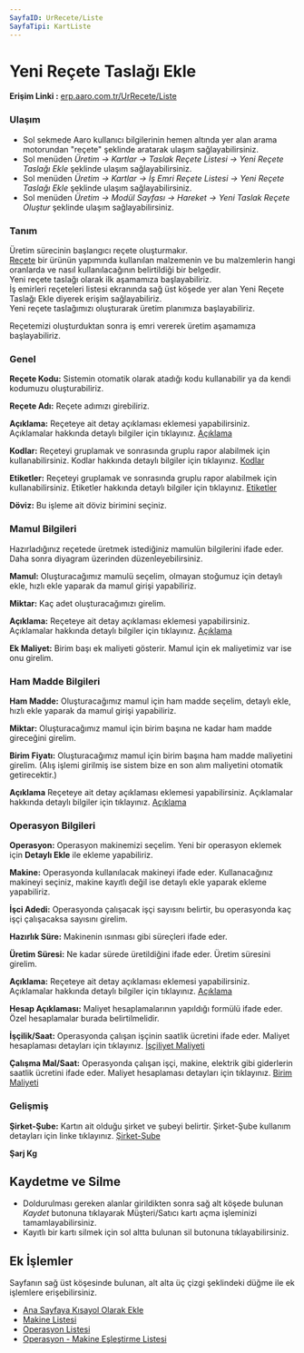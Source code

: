 ```yaml
---
SayfaID: UrRecete/Liste
SayfaTipi: KartListe
---
```


# Yeni Reçete Taslağı Ekle

**Erişim Linki :** [erp.aaro.com.tr/UrRecete/Liste](erp.aaro.com.tr/UrRecete/Liste)

### Ulaşım 

- Sol sekmede Aaro kullanıcı bilgilerinin hemen altında yer alan arama motorundan "reçete" şeklinde aratarak ulaşım sağlayabilirsiniz.
- Sol menüden *Üretim -> Kartlar -> Taslak Reçete Listesi -> Yeni Reçete Taslağı Ekle* şeklinde ulaşım sağlayabilirsiniz.
- Sol menüden *Üretim -> Kartlar -> İş Emri Reçete Listesi -> Yeni Reçete Taslağı Ekle* şeklinde ulaşım sağlayabilirsiniz.
- Sol menüden *Üretim -> Modül Sayfası -> Hareket -> Yeni Taslak Reçete Oluştur* şeklinde ulaşım sağlayabilirsiniz.

### Tanım 

Üretim sürecinin başlangıcı reçete oluşturmakır.  
[Reçete](../Uretim/Recete.md) bir ürünün yapımında kullanılan malzemenin ve bu malzemlerin hangi oranlarda ve nasıl kullanılacağının belirtildiği bir belgedir.  
Yeni reçete taslağı olarak ilk aşamamıza başlayabiliriz.    
İş emirleri reçeteleri listesi ekranında sağ üst köşede yer alan Yeni Reçete Taslağı Ekle diyerek erişim sağlayabiliriz.  
Yeni reçete taslağımızı oluşturarak üretim planımıza başlayabiliriz.   

Reçetemizi oluşturduktan sonra iş emri vererek üretim aşamamıza başlayabiliriz.

### Genel

**Reçete Kodu:** Sistemin otomatik olarak atadığı kodu kullanabilir ya da kendi kodumuzu oluşturabiliriz.

**Reçete Adı:** Reçete adımızı girebiliriz.

**Açıklama:** Reçeteye ait detay açıklaması eklemesi yapabilirsiniz. Açıklamalar hakkında detaylı bilgiler için tıklayınız. [Açıklama](../TemelOzellikler/Aciklama.md)

**Kodlar:** Reçeteyi gruplamak ve sonrasında gruplu rapor alabilmek için kullanabilirsiniz. Kodlar hakkında detaylı bilgiler için tıklayınız. [Kodlar](../TemelOzellikler/Kodlar.md)

**Etiketler:** Reçeteyi gruplamak ve sonrasında gruplu rapor alabilmek için kullanabilirsiniz. Etiketler hakkında detaylı bilgiler için tıklayınız. [Etiketler](../TemelOzellikler/Etiketler.md)

**Döviz:** Bu işleme ait döviz birimini seçiniz.

### Mamul Bilgileri

Hazırladığınız reçetede üretmek istediğiniz mamulün bilgilerini ifade eder. Daha sonra diyagram üzerinden düzenleyebilirsiniz.

**Mamul:** Oluşturacağımız mamulü seçelim, olmayan stoğumuz için detaylı ekle, hızlı ekle yaparak da mamul girişi yapabiliriz.

**Miktar:** Kaç adet oluşturacağımızı girelim.

**Açıklama:** Reçeteye ait detay açıklaması eklemesi yapabilirsiniz. Açıklamalar hakkında detaylı bilgiler için tıklayınız. [Açıklama](../TemelOzellikler/Aciklama.md)

**Ek Maliyet:** Birim başı ek maliyeti gösterir. Mamul için ek maliyetimiz var ise onu girelim.

### Ham Madde Bilgileri

**Ham Madde:** Oluşturacağımız mamul için ham madde seçelim, detaylı ekle, hızlı ekle yaparak da mamul girişi yapabiliriz.

**Miktar:** Oluşturacağımız mamul için birim başına ne kadar ham madde gireceğini girelim. 

**Birim Fiyatı:** Oluşturacağımız mamul için birim başına ham madde maliyetini girelim. (Alış işlemi girilmiş ise sistem bize en son alım maliyetini otomatik getirecektir.)

**Açıklama** Reçeteye ait detay açıklaması eklemesi yapabilirsiniz. Açıklamalar hakkında detaylı bilgiler için tıklayınız. [Açıklama](../TemelOzellikler/Aciklama.md)

### Operasyon Bilgileri

**Operasyon:** Operasyon makinemizi seçelim. Yeni bir operasyon eklemek için **Detaylı Ekle** ile ekleme yapabiliriz.

**Makine:** Operasyonda kullanılacak makineyi ifade eder. Kullanacağınız makineyi seçiniz, makine kayıtlı değil ise detaylı ekle yaparak ekleme yapabiliriz.

**İşci Adedi:** Operasyonda çalışacak işçi sayısını belirtir, bu operasyonda kaç işçi çalışacaksa sayısını girelim.

**Hazırlık Süre:** Makinenin ısınması gibi süreçleri ifade eder.

**Üretim Süresi:** Ne kadar sürede üretildiğini ifade eder. Üretim süresini girelim.

**Açıklama:** Reçeteye ait detay açıklaması eklemesi yapabilirsiniz. Açıklamalar hakkında detaylı bilgiler için tıklayınız. [Açıklama](../TemelOzellikler/Aciklama.md)

**Hesap Açıklaması:** Maliyet hesaplamalarının yapıldığı formülü ifade eder. Özel hesaplamalar burada belirtilmelidir.

**İşçilik/Saat:** Operasyonda çalışan işçinin saatlik ücretini ifade eder. Maliyet hesaplaması detayları için tıklayınız. [İşçiliyet Maliyeti](../Uretim/IscilikMaliyeti.md)

**Çalışma Mal/Saat:** Operasyonda çalışan işçi, makine, elektrik gibi giderlerin saatlik ücretini ifade eder. Maliyet hesaplaması detayları için tıklayınız. [Birim Maliyeti](../Uretim/BirimMaliyeti.md)

### Gelişmiş

**Şirket-Şube:** Kartın ait olduğu şirket ve şubeyi belirtir. Şirket-Şube kullanım detayları için linke tıklayınız. [Şirket-Şube](../TemelOzellikler/SirketSubeKart.md)

**Şarj Kg**

## Kaydetme ve Silme

- Doldurulması gereken alanlar girildikten sonra sağ alt köşede bulunan *Kaydet* butonuna tıklayarak Müşteri/Satıcı kartı açma işleminizi tamamlayabilirsiniz.
- Kayıtlı bir kartı silmek için sol altta bulunan sil butonuna tıklayabilirsiniz.

## Ek İşlemler 

Sayfanın sağ üst köşesinde bulunan, alt alta üç çizgi şeklindeki düğme ile ek işlemlere erişebilirsiniz.








- [Ana Sayfaya Kısayol Olarak Ekle](../TemelOzellikler/KisaYollaraEkleme.md)
- [Makine Listesi](../Uretim/MakineListesi.md)
- [Operasyon Listesi](../Uretim/OperasyonListesi.md)
- [Operasyon - Makine Eşleştirme Listesi](../Uretim/OperasyonMakineEslestirme.md)